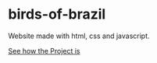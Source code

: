 # birds-of-brazil
 Website made with html, css and javascript.

[See how the Project is](https://euclideskinto.github.io/birds-of-brazil/)
